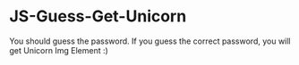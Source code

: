 # JS-Guess-Get-Unicorn

You should guess the password. If you guess the correct password, you will get Unicorn Img Element :)
